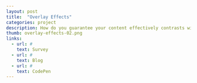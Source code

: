 ```yaml
---
layout: post
title:  "Overlay Effects"
categories: project
description: How do you guarantee your content effectively contrasts with its background?
thumb: overlay-effects-02.png
links:
  - url: #
    text: Survey
  - url: #
    text: Blog
  - url: #
    text: CodePen
---
```


